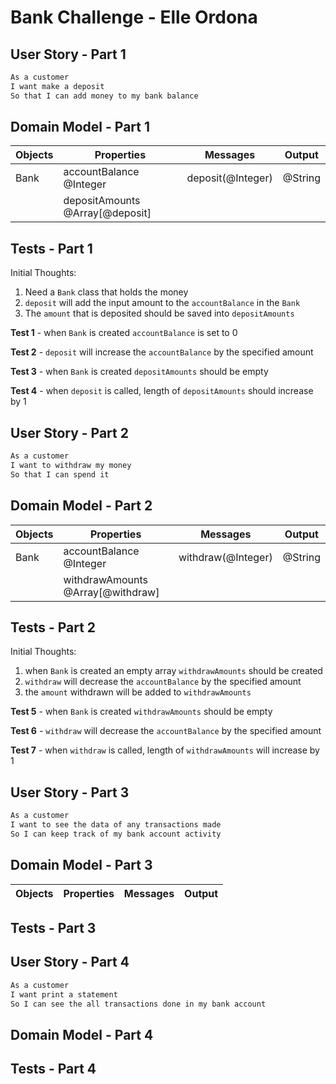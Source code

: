 # Bank Challenge - Elle Ordona

## User Story - Part 1

```sh
As a customer
I want make a deposit
So that I can add money to my bank balance
```

## Domain Model - Part 1

| Objects | Properties                      | Messages          | Output  |
| ------- | ------------------------------- | ----------------- | ------- |
| Bank    | accountBalance @Integer         | deposit(@Integer) | @String |
|         | depositAmounts @Array[@deposit] |                   |         |

## Tests - Part 1

Initial Thoughts:

1. Need a `Bank` class that holds the money
2. `deposit` will add the input amount to the `accountBalance` in the `Bank`
3. The `amount` that is deposited should be saved into `depositAmounts`

**Test 1** - when `Bank` is created `accountBalance` is set to 0

**Test 2** - `deposit` will increase the `accountBalance` by the specified amount

**Test 3** - when `Bank` is created `depositAmounts` should be empty

**Test 4** - when `deposit` is called, length of `depositAmounts` should increase by 1

## User Story - Part 2

```sh
As a customer
I want to withdraw my money
So that I can spend it
```

## Domain Model - Part 2

| Objects | Properties                        | Messages           | Output  |
| ------- | --------------------------------- | ------------------ | ------- |
| Bank    | accountBalance @Integer           | withdraw(@Integer) | @String |
|         | withdrawAmounts @Array[@withdraw] |                    |         |

## Tests - Part 2

Initial Thoughts:

1. when `Bank` is created an empty array `withdrawAmounts` should be created
2. `withdraw` will decrease the `accountBalance` by the specified amount
3. the `amount` withdrawn will be added to `withdrawAmounts`

**Test 5** - when `Bank` is created `withdrawAmounts` should be empty

**Test 6** - `withdraw` will decrease the `accountBalance` by the specified amount

**Test 7** - when `withdraw` is called, length of `withdrawAmounts` will increase by 1

## User Story - Part 3

```sh
As a customer
I want to see the data of any transactions made
So I can keep track of my bank account activity
```

## Domain Model - Part 3

| Objects | Properties | Messages | Output |
| ------- | ---------- | -------- | ------ |

## Tests - Part 3

## User Story - Part 4

```sh
As a customer
I want print a statement
So I can see the all transactions done in my bank account
```

## Domain Model - Part 4

## Tests - Part 4
